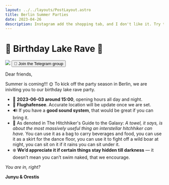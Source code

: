 ```yaml
---
layout: ../../layouts/PostLayout.astro
title: Berlin Summer Parties
date: 2023-04-26
description: Instagram add the shopping tab, and I don't like it. Try to escape.
---
```


# 🪼 Birthday Lake Rave 🪩

<img class="filter" src="/images/party.png"  />


<button onclick="window.location.href='https://t.me/+aGqvx8fTL1Q3YzE6'">
  💬 Join the Telegram group
</button>


Dear friends,

Summer is coming!!! 🌞 To kick off the party season in Berlin, we are iniviting you to our birthday lake rave party.  

- 📅 **2023-06-03 around 15:00**, opening hours all day and night.
- 📍 **Flughafensee**. Accurate location will be update once we are set. 
- 🔊 If you have a **good sound system**, that would be great if you can bring it.
- 🧺 As denoted in The Hitchhiker's Guide to the Galaxy: *A towel, it says, is about the most massively useful thing an interstellar hitchhiker can have.* You can use it as a bag to carry beverages and food, you can use it as a skirt for the dance floor, you can use it to fight off a wild boar at night, you can sit on it if it rains you can sit under it.
- ❄️ **We’d appreciate it if certain things stay hidden till darkness** — it doesn’t mean you can’t swim naked, that we encourage.

*You are in, right?*

**Junyu & Orestis**

